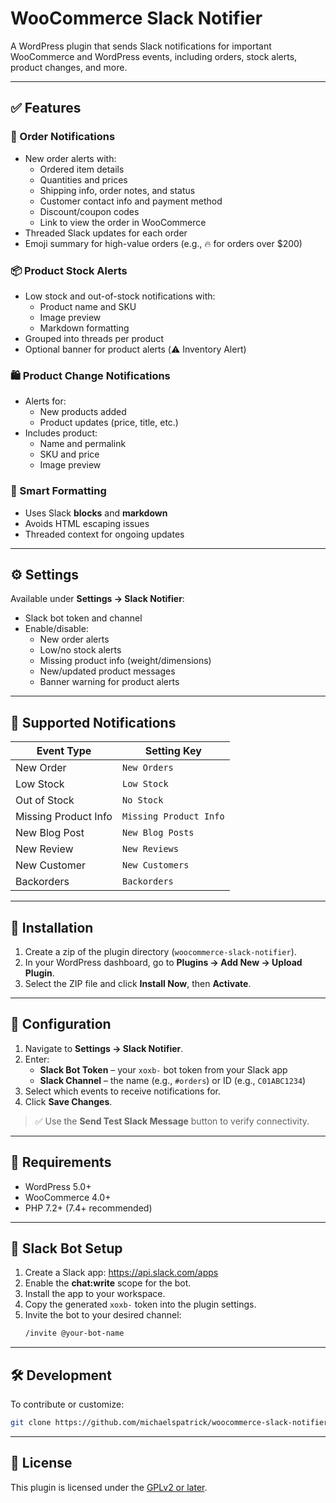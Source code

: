 # WooCommerce Slack Notifier

A WordPress plugin that sends Slack notifications for important WooCommerce and WordPress events, including orders, stock alerts, product changes, and more.

---

## ✅ Features

### 🔔 Order Notifications

- New order alerts with:
  - Ordered item details
  - Quantities and prices
  - Shipping info, order notes, and status
  - Customer contact info and payment method
  - Discount/coupon codes
  - Link to view the order in WooCommerce
- Threaded Slack updates for each order
- Emoji summary for high-value orders (e.g., 🔥 for orders over $200)

### 📦 Product Stock Alerts

- Low stock and out-of-stock notifications with:
  - Product name and SKU
  - Image preview
  - Markdown formatting
- Grouped into threads per product
- Optional banner for product alerts (⚠️ Inventory Alert)

### 🛍️ Product Change Notifications

- Alerts for:
  - New products added
  - Product updates (price, title, etc.)
- Includes product:
  - Name and permalink
  - SKU and price
  - Image preview

### 🧠 Smart Formatting

- Uses Slack **blocks** and **markdown**
- Avoids HTML escaping issues
- Threaded context for ongoing updates

---

## ⚙️ Settings

Available under **Settings → Slack Notifier**:

- Slack bot token and channel
- Enable/disable:
  - New order alerts
  - Low/no stock alerts
  - Missing product info (weight/dimensions)
  - New/updated product messages
  - Banner warning for product alerts

---

## 🧠 Supported Notifications

| Event Type           | Setting Key             |
|----------------------|--------------------------|
| New Order            | `New Orders`             |
| Low Stock            | `Low Stock`              |
| Out of Stock         | `No Stock`               |
| Missing Product Info | `Missing Product Info`   |
| New Blog Post        | `New Blog Posts`         |
| New Review           | `New Reviews`            |
| New Customer         | `New Customers`          |
| Backorders           | `Backorders`             |

---

## 🚀 Installation

1. Create a zip of the plugin directory (`woocommerce-slack-notifier`).
2. In your WordPress dashboard, go to **Plugins → Add New → Upload Plugin**.
3. Select the ZIP file and click **Install Now**, then **Activate**.

---

## 🔧 Configuration

1. Navigate to **Settings → Slack Notifier**.
2. Enter:
   - **Slack Bot Token** – your `xoxb-` bot token from your Slack app
   - **Slack Channel** – the name (e.g., `#orders`) or ID (e.g., `C01ABC1234`)
3. Select which events to receive notifications for.
4. Click **Save Changes**.

> ✅ Use the **Send Test Slack Message** button to verify connectivity.

---

## 🧪 Requirements

- WordPress 5.0+
- WooCommerce 4.0+
- PHP 7.2+ (7.4+ recommended)

---

## 💬 Slack Bot Setup

1. Create a Slack app: https://api.slack.com/apps
2. Enable the **chat:write** scope for the bot.
3. Install the app to your workspace.
4. Copy the generated `xoxb-` token into the plugin settings.
5. Invite the bot to your desired channel:
   ```bash
   /invite @your-bot-name
   ```

---

## 🛠️ Development

To contribute or customize:

```bash
git clone https://github.com/michaelspatrick/woocommerce-slack-notifier.git
```

---

## 📃 License

This plugin is licensed under the [GPLv2 or later](https://www.gnu.org/licenses/gpl-2.0.html).
